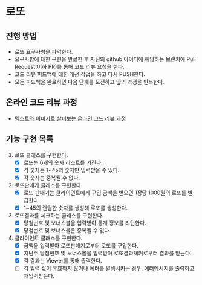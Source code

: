 # 로또

## 진행 방법

* 로또 요구사항을 파악한다.
* 요구사항에 대한 구현을 완료한 후 자신의 github 아이디에 해당하는 브랜치에 Pull Request(이하 PR)를 통해 코드 리뷰 요청을 한다.
* 코드 리뷰 피드백에 대한 개선 작업을 하고 다시 PUSH한다.
* 모든 피드백을 완료하면 다음 단계를 도전하고 앞의 과정을 반복한다.

## 온라인 코드 리뷰 과정

* [텍스트와 이미지로 살펴보는 온라인 코드 리뷰 과정](https://github.com/next-step/nextstep-docs/tree/master/codereview)

## 기능 구현 목록

1. 로또 클래스를 구현한다.
    - [X] 로또는 6개의 숫자 리스트를 가진다.
    - [X] 각 숫자는 1~45의 숫자만 입력받을 수 있다.
    - [X] 각 숫자는 중복될 수 없다.
2. 로또판매기 클래스를 구현한다.
    - [X] 로또 판매기는 클라이언트에게 구입 금액을 받으면 1장당 1000원의 로또를 발급한다.
    - [X] 1~45의 랜덤한 숫자를 생성해 로또를 생성한다.
3. 로또결과를 체크하는 클래스를 구현한다.
    - [X] 당첨번호 및 보너스볼을 입력받아 통계 정보를 리턴한다.
    - [X] 당첨번호 및 보너스볼은 중복될 수 없다.
4. 클라이언트 클래스를 구현한다.
    - [X] 금액을 입력받아 로또판매기로부터 로또를 구입한다.
    - [X] 지난주 당첨번호 및 보너스볼을 입력받아 로또결과체커로부터 결과를 받는다.
    - [X] 각 결과는 Viewer를 통해 출력한다.
    - [ ] 각 입력 값이 유효하지 않거나 에러를 발생시키는 경우, 에러메시지를 출력하고 재입력받는다.